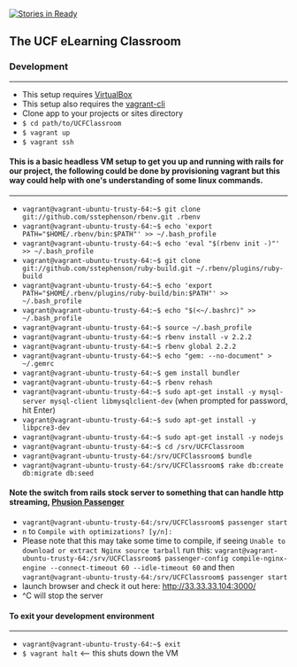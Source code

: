 [![Stories in Ready](https://badge.waffle.io/ucfpoosd9/UCFClassroom.png?label=ready&title=Ready)](https://waffle.io/ucfpoosd9/UCFClassroom)

## The UCF eLearning Classroom

### Development
----------------------------------
* This setup requires [VirtualBox](https://www.virtualbox.org/wiki/Downloads)
* This setup also requires the [vagrant-cli](http://docs.vagrantup.com/v2/cli/)
* Clone app to your projects or sites directory
* `$ cd path/to/UCFClassroom`
* `$ vagrant up`
* `$ vagrant ssh`

#### This is a basic headless VM setup to get you up and running with rails for our project, the following could be done by provisioning vagrant but this way could help with one's understanding of some linux commands.
--------------------------------------------------------------------------------------
* `vagrant@vagrant-ubuntu-trusty-64:~$ git clone git://github.com/sstephenson/rbenv.git .rbenv`
* `vagrant@vagrant-ubuntu-trusty-64:~$ echo 'export PATH="$HOME/.rbenv/bin:$PATH"' >> ~/.bash_profile`
* `vagrant@vagrant-ubuntu-trusty-64:~$ echo 'eval "$(rbenv init -)"' >> ~/.bash_profile`
* `vagrant@vagrant-ubuntu-trusty-64:~$ git clone git://github.com/sstephenson/ruby-build.git ~/.rbenv/plugins/ruby-build`
* `vagrant@vagrant-ubuntu-trusty-64:~$ echo 'export PATH="$HOME/.rbenv/plugins/ruby-build/bin:$PATH"' >> ~/.bash_profile`
* `vagrant@vagrant-ubuntu-trusty-64:~$ echo "$(<~/.bashrc)" >> ~/.bash_profile`
* `vagrant@vagrant-ubuntu-trusty-64:~$ source ~/.bash_profile`
* `vagrant@vagrant-ubuntu-trusty-64:~$ rbenv install -v 2.2.2`
* `vagrant@vagrant-ubuntu-trusty-64:~$ rbenv global 2.2.2`
* `vagrant@vagrant-ubuntu-trusty-64:~$ echo "gem: --no-document" > ~/.gemrc`
* `vagrant@vagrant-ubuntu-trusty-64:~$ gem install bundler`
* `vagrant@vagrant-ubuntu-trusty-64:~$ rbenv rehash`
* `vagrant@vagrant-ubuntu-trusty-64:~$ sudo apt-get install -y mysql-server mysql-client libmysqlclient-dev` (when prompted for password, hit Enter)
* `vagrant@vagrant-ubuntu-trusty-64:~$ sudo apt-get install -y libpcre3-dev`
* `vagrant@vagrant-ubuntu-trusty-64:~$ sudo apt-get install -y nodejs`
* `vagrant@vagrant-ubuntu-trusty-64:~$ cd /srv/UCFClassroom`
* `vagrant@vagrant-ubuntu-trusty-64:/srv/UCFClassroom$ bundle`
* `vagrant@vagrant-ubuntu-trusty-64:/srv/UCFClassroom$ rake db:create db:migrate db:seed`

#### Note the switch from rails stock server to something that can handle http streaming, [Phusion Passenger](https://www.phusionpassenger.com/)

* `vagrant@vagrant-ubuntu-trusty-64:/srv/UCFClassroom$ passenger start`
* `n` to `Compile with optimizations? [y/n]:`
* Please note that this may take some time to compile, if seeing `Unable to download or extract Nginx source tarball` run this: `vagrant@vagrant-ubuntu-trusty-64:/srv/UCFClassroom$ passenger-config compile-nginx-engine --connect-timeout 60 --idle-timeout 60` and then `vagrant@vagrant-ubuntu-trusty-64:/srv/UCFClassroom$ passenger start`
* launch browser and check it out here: http://33.33.33.104:3000/
* ^C will stop the server

#### To exit your development environment
----------------------------------------------
* `vagrant@vagrant-ubuntu-trusty-64:~$ exit`
* `$ vagrant halt` <-- this shuts down the VM

